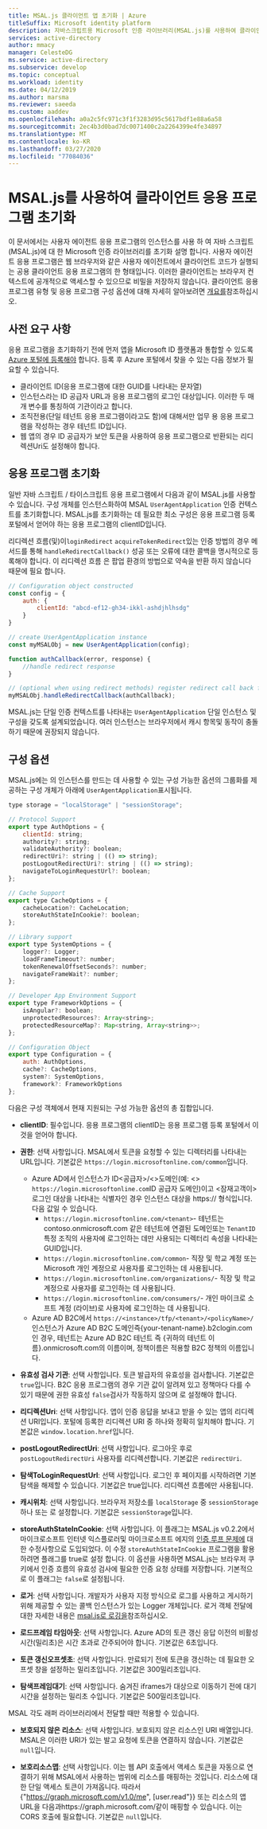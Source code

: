 ```yaml
---
title: MSAL.js 클라이언트 앱 초기화 | Azure
titleSuffix: Microsoft identity platform
description: 자바스크립트용 Microsoft 인증 라이브러리(MSAL.js)를 사용하여 클라이언트 응용 프로그램을 초기화하는 방법에 대해 알아봅니다.
services: active-directory
author: mmacy
manager: CelesteDG
ms.service: active-directory
ms.subservice: develop
ms.topic: conceptual
ms.workload: identity
ms.date: 04/12/2019
ms.author: marsma
ms.reviewer: saeeda
ms.custom: aaddev
ms.openlocfilehash: a0a2c5fc971c3f1f3283d95c5617bdf1e88a6a58
ms.sourcegitcommit: 2ec4b3d0bad7dc0071400c2a2264399e4fe34897
ms.translationtype: MT
ms.contentlocale: ko-KR
ms.lasthandoff: 03/27/2020
ms.locfileid: "77084036"
---
```

# <a name="initialize-client-applications-using-msaljs"></a>MSAL.js를 사용하여 클라이언트 응용 프로그램 초기화
이 문서에서는 사용자 에이전트 응용 프로그램의 인스턴스를 사용 하 여 자바 스크립트 (MSAL.js)에 대 한 Microsoft 인증 라이브러리를 초기화 설명 합니다. 사용자 에이전트 응용 프로그램은 웹 브라우저와 같은 사용자 에이전트에서 클라이언트 코드가 실행되는 공용 클라이언트 응용 프로그램의 한 형태입니다. 이러한 클라이언트는 브라우저 컨텍스트에 공개적으로 액세스할 수 있으므로 비밀을 저장하지 않습니다. 클라이언트 응용 프로그램 유형 및 응용 프로그램 구성 옵션에 대해 자세히 알아보려면 [개요를](msal-client-applications.md)참조하십시오.

## <a name="prerequisites"></a>사전 요구 사항
응용 프로그램을 초기화하기 전에 먼저 앱을 Microsoft ID 플랫폼과 통합할 수 있도록 [Azure 포털에 등록해야](scenario-spa-app-registration.md) 합니다. 등록 후 Azure 포털에서 찾을 수 있는 다음 정보가 필요할 수 있습니다.

- 클라이언트 ID(응용 프로그램에 대한 GUID를 나타내는 문자열)
- 인스턴스라는 ID 공급자 URL과 응용 프로그램의 로그인 대상입니다. 이러한 두 매개 변수를 통칭하여 기관이라고 합니다.
- 조직전용(단일 테넌트 응용 프로그램이라고도 함)에 대해서만 업무 용 응용 프로그램을 작성하는 경우 테넌트 ID입니다.
- 웹 앱의 경우 ID 공급자가 보안 토큰을 사용하여 응용 프로그램으로 반환되는 리디렉션Uri도 설정해야 합니다.

## <a name="initializing-applications"></a>응용 프로그램 초기화

일반 자바 스크립트 / 타이스크립트 응용 프로그램에서 다음과 같이 MSAL.js를 사용할 수 있습니다. 구성 개체를 인스턴스화하여 MSAL `UserAgentApplication` 인증 컨텍스트를 초기화합니다. MSAL.js를 초기화하는 데 필요한 최소 구성은 응용 프로그램 등록 포털에서 얻어야 하는 응용 프로그램의 clientID입니다.

리디렉션 흐름(및)이`loginRedirect` `acquireTokenRedirect`있는 인증 방법의 경우 메서드를 통해 `handleRedirectCallback()` 성공 또는 오류에 대한 콜백을 명시적으로 등록해야 합니다. 이 리디렉션 흐름 은 팝업 환경의 방법으로 약속을 반환 하지 않습니다 때문에 필요 합니다.

```javascript
// Configuration object constructed
const config = {
    auth: {
        clientId: "abcd-ef12-gh34-ikkl-ashdjhlhsdg"
    }
}

// create UserAgentApplication instance
const myMSALObj = new UserAgentApplication(config);

function authCallback(error, response) {
    //handle redirect response
}

// (optional when using redirect methods) register redirect call back for Success or Error
myMSALObj.handleRedirectCallback(authCallback);
```

MSAL.js는 단일 인증 컨텍스트를 나타내는 `UserAgentApplication` 단일 인스턴스 및 구성을 갖도록 설계되었습니다. 여러 인스턴스는 브라우저에서 캐시 항목및 동작이 충돌하기 때문에 권장되지 않습니다.

## <a name="configuration-options"></a>구성 옵션

MSAL.js에는 의 인스턴스를 만드는 데 사용할 수 있는 구성 가능한 옵션의 그룹화를 제공하는 구성 개체가 아래에 `UserAgentApplication`표시됩니다.

```javascript
type storage = "localStorage" | "sessionStorage";

// Protocol Support
export type AuthOptions = {
    clientId: string;
    authority?: string;
    validateAuthority?: boolean;
    redirectUri?: string | (() => string);
    postLogoutRedirectUri?: string | (() => string);
    navigateToLoginRequestUrl?: boolean;
};

// Cache Support
export type CacheOptions = {
    cacheLocation?: CacheLocation;
    storeAuthStateInCookie?: boolean;
};

// Library support
export type SystemOptions = {
    logger?: Logger;
    loadFrameTimeout?: number;
    tokenRenewalOffsetSeconds?: number;
    navigateFrameWait?: number;
};

// Developer App Environment Support
export type FrameworkOptions = {
    isAngular?: boolean;
    unprotectedResources?: Array<string>;
    protectedResourceMap?: Map<string, Array<string>>;
};

// Configuration Object
export type Configuration = {
    auth: AuthOptions,
    cache?: CacheOptions,
    system?: SystemOptions,
    framework?: FrameworkOptions
};
```

다음은 구성 객체에서 현재 지원되는 구성 가능한 옵션의 총 집합입니다.

- **clientID**: 필수입니다. 응용 프로그램의 clientID는 응용 프로그램 등록 포털에서 이 것을 얻어야 합니다.

- **권한**: 선택 사항입니다. MSAL에서 토큰을 요청할 수 있는 디렉터리를 나타내는 URL입니다. 기본값은 `https://login.microsoftonline.com/common`입니다.
    * Azure AD에서 인스턴스가 ID&lt;공급자&gt;/&lt;&gt;도메인(예: &lt;&gt; `https://login.microsoftonline.com`ID 공급자 도메인)이고 &lt;잠재고객이&gt; 로그인 대상을 나타내는 식별자인 경우 인스턴스 대상을 https:// 형식입니다. 다음 값일 수 있습니다.
        * `https://login.microsoftonline.com/<tenant>`- 테넌트는 contoso.onmicrosoft.com 같은 테넌트에 연결된 도메인또는 `TenantID` 특정 조직의 사용자에 로그인하는 데만 사용되는 디렉터리 속성을 나타내는 GUID입니다.
        * `https://login.microsoftonline.com/common`- 직장 및 학교 계정 또는 Microsoft 개인 계정으로 사용자를 로그인하는 데 사용됩니다.
        * `https://login.microsoftonline.com/organizations/`- 직장 및 학교 계정으로 사용자를 로그인하는 데 사용됩니다.
        * `https://login.microsoftonline.com/consumers/`- 개인 마이크로 소프트 계정 (라이브)로 사용자에 로그인하는 데 사용됩니다.
    * Azure AD B2C에서 `https://<instance>/tfp/<tenant>/<policyName>/`인스턴스가 Azure AD B2C 도메인즉{your-tenant-name}.b2clogin.com인 경우, 테넌트는 Azure AD B2C 테넌트 즉 {귀하의 테넌트 이름}.onmicrosoft.com의 이름이며, 정책이름은 적용할 B2C 정책의 이름입니다.


- **유효성 검사 기관**: 선택 사항입니다.  토큰 발급자의 유효성을 검사합니다. 기본값은 `true`입니다. B2C 응용 프로그램의 경우 기관 값이 알려져 있고 정책마다 다를 수 있기 때문에 권한 유효성 `false`검사가 작동하지 않으며 로 설정해야 합니다.

- **리디렉션Uri**: 선택 사항입니다.  앱이 인증 응답을 보내고 받을 수 있는 앱의 리디렉션 URI입니다. 포털에 등록한 리디렉션 URI 중 하나와 정확히 일치해야 합니다. 기본값은 `window.location.href`입니다.

- **postLogoutRedirectUri**: 선택 사항입니다.  로그아웃 후로 `postLogoutRedirectUri` 사용자를 리디렉션합니다. 기본값은 `redirectUri`.

- **탐색ToLoginRequestUrl**: 선택 사항입니다. 로그인 후 페이지를 시작하려면 기본 탐색을 해제할 수 있습니다. 기본값은 true입니다. 리디렉션 흐름에만 사용됩니다.

- **캐시위치**: 선택 사항입니다.  브라우저 저장소를 `localStorage` 중 `sessionStorage`하나 또는 로 설정합니다. 기본값은 `sessionStorage`입니다.

- **storeAuthStateInCookie**: 선택 사항입니다.  이 플래그는 MSAL.js v0.2.2에서 마이크로소프트 인터넷 익스플로러및 마이크로소프트 에지의 [인증 루프 문제에](https://github.com/AzureAD/microsoft-authentication-library-for-js/wiki/Known-issues-on-IE-and-Edge-Browser#1-issues-due-to-security-zones) 대한 수정사항으로 도입되었다. 이 수정 `storeAuthStateInCookie` 프로그램을 활용 하려면 플래그를 true로 설정 합니다. 이 옵션을 사용하면 MSAL.js는 브라우저 쿠키에서 인증 흐름의 유효성 검사에 필요한 인증 요청 상태를 저장합니다. 기본적으로 이 플래그는 `false`로 설정됩니다.

- **로거**: 선택 사항입니다.  개발자가 사용자 지정 방식으로 로그를 사용하고 게시하기 위해 제공할 수 있는 콜백 인스턴스가 있는 Logger 개체입니다. 로거 객체 전달에 대한 자세한 내용은 [msal.js로 로깅을](msal-logging.md)참조하십시오.

- **로드프레임 타임아웃**: 선택 사항입니다.  Azure AD의 토큰 갱신 응답 이전의 비활성 시간(밀리초)은 시간 초과로 간주되어야 합니다. 기본값은 6초입니다.

- **토큰 갱신오프셋초**: 선택 사항입니다. 만료되기 전에 토큰을 갱신하는 데 필요한 오프셋 창을 설정하는 밀리초입니다. 기본값은 300밀리초입니다.

- **탐색프레임대기**: 선택 사항입니다. 숨겨진 iframes가 대상으로 이동하기 전에 대기 시간을 설정하는 밀리초 수입니다. 기본값은 500밀리초입니다.

MSAL 각도 래퍼 라이브러리에서 전달할 때만 적용할 수 있습니다.
- **보호되지 않은 리소스**: 선택 사항입니다.  보호되지 않은 리소스인 URI 배열입니다. MSAL은 이러한 URI가 있는 발고 요청에 토큰을 연결하지 않습니다. 기본값은 `null`입니다.

- **보호리소스맵**: 선택 사항입니다.  이는 웹 API 호출에서 액세스 토큰을 자동으로 연결하기 위해 MSAL에서 사용하는 범위에 리소스를 매핑하는 것입니다. 리소스에 대한 단일 액세스 토큰이 가져옵니다. 따라서 {"https://graph.microsoft.com/v1.0/me", [user.read"}} 또는 리소스의 앱 URL을 다음과https://graph.microsoft.com/같이 매핑할 수 있습니다. 이는 CORS 호출에 필요합니다. 기본값은 `null`입니다.
